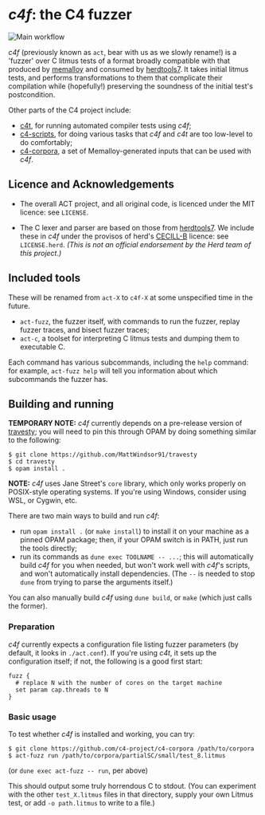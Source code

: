# _c4f_: the C4 fuzzer

![Main workflow](https://github.com/MattWindsor91/act/workflows/Main%20workflow/badge.svg)

_c4f_ (previously known as `act`, bear with us as we slowly rename!)
is a 'fuzzer' over C litmus tests of a format broadly compatible with
that produced by [memalloy](https://github.com/JohnWickerson/memalloy)
and consumed by [herdtools7](https://github.com/herd/herdtools7).
It takes initial litmus tests, and performs transformations to them
that complicate their compilation while (hopefully!) preserving the
soundness of the initial test's postcondition.

Other parts of the C4 project include:

- [c4t](https://github.com/c4-project/c4t),
  for running automated compiler tests using _c4f_;
- [c4-scripts](https://github.com/c4-project/c4-scripts),
  for doing various tasks that _c4f_ and _c4t_ are too low-level to do
  comfortably;
- [c4-corpora](https://github.com/c4-project/c4-corpora),
  a set of Memalloy-generated inputs that can be used with _c4f_.

## Licence and Acknowledgements

- The overall ACT project, and all original code, is licenced under
  the MIT licence: see `LICENSE`.

- The C lexer and parser are based on those from
  [herdtools7](https://github.com/herd/herdtools7).  We include these in
  _c4f_ under the provisos of herd's
  [CECILL-B](http://www.cecill.info/licences/Licence_CeCILL-B_V1-en.html)
  licence: see `LICENSE.herd`. _(This is not an
  official endorsement by the Herd team of this project.)_

## Included tools

These will be renamed from `act-X` to `c4f-X` at some unspecified time in the future.

- `act-fuzz`, the fuzzer itself, with commands to run the fuzzer, replay fuzzer traces,
  and bisect fuzzer traces;
- `act-c`, a toolset for interpreting C litmus tests and dumping them to executable C.

Each command has various subcommands, including the `help` command: for example,
`act-fuzz help` will tell you information about which subcommands the fuzzer has.

## Building and running

**TEMPORARY NOTE:** _c4f_ currently depends on a pre-release version of
[travesty](https://github.com/MattWindsor91/travesty); you will need to pin this
through OPAM by doing something similar to the following:

```shell
$ git clone https://github.com/MattWindsor91/travesty
$ cd travesty
$ opam install .
```

**NOTE:**
_c4f_ uses Jane Street's `core` library, which only works properly on
POSIX-style operating systems.  If you're using Windows, consider
using WSL, or Cygwin, etc.

There are two main ways to build and run _c4f_:

- run `opam install .` (or `make install`) to install it on your machine as a pinned OPAM package;
  then, if your OPAM switch is in PATH, just run the tools directly;
- run its commands as `dune exec TOOLNAME -- ...`; this will automatically build _c4f_
  for you when needed, but won't work well with _c4f_'s scripts, and won't
  automatically install dependencies. (The `--` is needed to stop `dune` from
  trying to parse the arguments itself.)

You can also manually build _c4f_ using `dune build`, or
`make` (which just calls the former).

### Preparation

_c4f_ currently expects a configuration file listing fuzzer parameters
(by default, it looks in `./act.conf`).  If you're using _c4t_, it sets
up the configuration itself; if not, the following is a good first start:

```
fuzz {
  # replace N with the number of cores on the target machine
  set param cap.threads to N
}
```

### Basic usage

To test whether _c4f_ is installed and working, you can try:

```shell
$ git clone https://github.com/c4-project/c4-corpora /path/to/corpora
$ act-fuzz run /path/to/corpora/partialSC/small/test_8.litmus
```

(or `dune exec act-fuzz -- run`, per above)

This should output some truly horrendous C to stdout.  (You can
experiment with the other `test_X.litmus` files in that directory,
supply your own Litmus test, or add `-o path.litmus` to write to a
file.)
